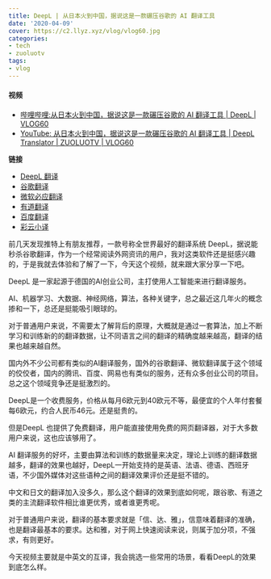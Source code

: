 ```yaml
---
title: DeepL | 从日本火到中国，据说这是一款碾压谷歌的 AI 翻译工具
date: '2020-04-09'
cover: https://c2.llyz.xyz/vlog/vlog60.jpg
categories:
- tech
- zuoluotv
tags:
- vlog
---
```


#### 视频

- [哔哩哔哩:从日本火到中国，据说这是一款碾压谷歌的 AI 翻译工具 | DeepL | VLOG60](https://www.bilibili.com/video/BV17C4y1s7Xt)
- [YouTube: 从日本火到中国，据说这是一款碾压谷歌的 AI 翻译工具 | DeepL Translator | ZUOLUOTV | VLOG60](https://www.youtube.com/watch?v=Cg_an934Unc)

**链接**

- [DeepL 翻译](https://www.deepl.com/)
- [谷歌翻译](https://translate.google.com/?hl=zh-CN)
- [微软必应翻译](https://www.bing.com/translator)
- [有道翻译](https://fanyi.youdao.com/)
- [百度翻译](https://fanyi.baidu.com/)
- [彩云小译](https://fanyi.caiyunapp.com/#/)

前几天发现推特上有朋友推荐，一款号称全世界最好的翻译系统 DeepL，据说能秒杀谷歌翻译，作为一个经常阅读外网资讯的用户，我对这类软件还是挺感兴趣的，于是我就去体验和了解了一下，今天这个视频，就来跟大家分享一下吧。  

DeepL 是一家起源于德国的AI创业公司，主打使用人工智能来进行翻译服务。

AI、机器学习、大数据、神经网络，算法，各种关键字，总之最近这几年火的概念掺和一下，总还是挺能吸引眼球的。

对于普通用户来说，不需要太了解背后的原理，大概就是通过一套算法，加上不断学习和训练新的的翻译数据，让不同语言之间的翻译的精确度越来越高，翻译的结果也越来越自然。  

国内外不少公司都有类似的AI翻译服务，国外的谷歌翻译、微软翻译属于这个领域的佼佼者，国内的腾讯、百度、网易也有类似的服务，还有众多创业公司的项目。总之这个领域竞争还是挺激烈的。

DeepL是一个收费服务，价格从每月6欧元到40欧元不等，最便宜的个人年付套餐每6欧元，约合人民币46元。还是挺贵的。

但是DeepL 也提供了免费翻译，用户能直接使用免费的网页翻译器，对于大多数用户来说，这也应该够用了。

AI 翻译服务的好坏，主要由算法和训练的数据量来决定，理论上训练的翻译数据越多，翻译的效果也越好，DeepL一开始支持的是英语、法语、德语、西班牙语，不少国外媒体对这些语种之间的翻译效果评价还是挺不错的。

中文和日文的翻译加入没多久，那么这个翻译的效果到底如何呢，跟谷歌、有道之类的主流翻译软件相比谁更优秀，或者谁更秀呢。

对于普通用户来说，翻译的基本要求就是「信、达、雅」，信意味着翻译的准确，也是翻译最基本的要求。达和雅，对于网上快速阅读来说，则属于加分项，不强求，有则更好。

今天视频主要就是中英文的互译，我会挑选一些常用的场景，看看DeepL的效果到底怎么样。
